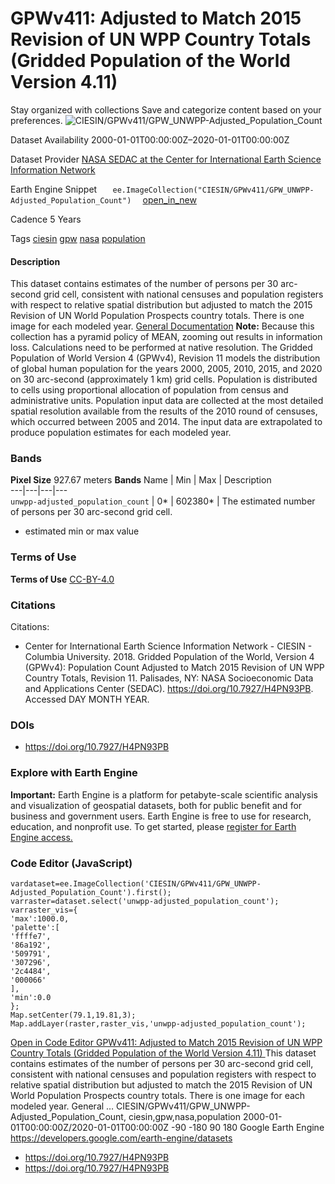  
#  GPWv411: Adjusted to Match 2015 Revision of UN WPP Country Totals (Gridded Population of the World Version 4.11) 
Stay organized with collections  Save and categorize content based on your preferences. 
![CIESIN/GPWv411/GPW_UNWPP-Adjusted_Population_Count](https://developers.google.com/earth-engine/datasets/images/CIESIN/CIESIN_GPWv411_GPW_UNWPP-Adjusted_Population_Count_sample.png) 

Dataset Availability
    2000-01-01T00:00:00Z–2020-01-01T00:00:00Z 

Dataset Provider
     [ NASA SEDAC at the Center for International Earth Science Information Network ](https://doi.org/10.7927/H4PN93PB) 

Earth Engine Snippet
     `    ee.ImageCollection("CIESIN/GPWv411/GPW_UNWPP-Adjusted_Population_Count")   ` [ open_in_new ](https://code.earthengine.google.com/?scriptPath=Examples:Datasets/CIESIN/CIESIN_GPWv411_GPW_UNWPP-Adjusted_Population_Count) 

Cadence
    5 Years 

Tags
     [ciesin](https://developers.google.com/earth-engine/datasets/tags/ciesin) [gpw](https://developers.google.com/earth-engine/datasets/tags/gpw) [nasa](https://developers.google.com/earth-engine/datasets/tags/nasa) [population](https://developers.google.com/earth-engine/datasets/tags/population)
#### Description
This dataset contains estimates of the number of persons per 30 arc-second grid cell, consistent with national censuses and population registers with respect to relative spatial distribution but adjusted to match the 2015 Revision of UN World Population Prospects country totals. There is one image for each modeled year.
[General Documentation](https://sedac.ciesin.columbia.edu/data/set/gpw-v4-population-density-rev11/docs)
**Note:** Because this collection has a pyramid policy of MEAN, zooming out results in information loss. Calculations need to be performed at native resolution.
The Gridded Population of World Version 4 (GPWv4), Revision 11 models the distribution of global human population for the years 2000, 2005, 2010, 2015, and 2020 on 30 arc-second (approximately 1 km) grid cells. Population is distributed to cells using proportional allocation of population from census and administrative units. Population input data are collected at the most detailed spatial resolution available from the results of the 2010 round of censuses, which occurred between 2005 and 2014. The input data are extrapolated to produce population estimates for each modeled year.
### Bands
**Pixel Size** 927.67 meters 
**Bands**
Name | Min | Max | Description  
---|---|---|---  
`unwpp-adjusted_population_count` |  0*  |  602380*  | The estimated number of persons per 30 arc-second grid cell.  
* estimated min or max value 
### Terms of Use
**Terms of Use**
[CC-BY-4.0](https://spdx.org/licenses/CC-BY-4.0.html)
### Citations
Citations:
  * Center for International Earth Science Information Network - CIESIN - Columbia University. 2018. Gridded Population of the World, Version 4 (GPWv4): Population Count Adjusted to Match 2015 Revision of UN WPP Country Totals, Revision 11. Palisades, NY: NASA Socioeconomic Data and Applications Center (SEDAC). <https://doi.org/10.7927/H4PN93PB>. Accessed DAY MONTH YEAR.


### DOIs
  * [ https://doi.org/10.7927/H4PN93PB ](https://doi.org/10.7927/H4PN93PB)


### Explore with Earth Engine
**Important:** Earth Engine is a platform for petabyte-scale scientific analysis and visualization of geospatial datasets, both for public benefit and for business and government users. Earth Engine is free to use for research, education, and nonprofit use. To get started, please [register for Earth Engine access.](https://console.cloud.google.com/earth-engine)
### Code Editor (JavaScript)
```
vardataset=ee.ImageCollection('CIESIN/GPWv411/GPW_UNWPP-Adjusted_Population_Count').first();
varraster=dataset.select('unwpp-adjusted_population_count');
varraster_vis={
'max':1000.0,
'palette':[
'ffffe7',
'86a192',
'509791',
'307296',
'2c4484',
'000066'
],
'min':0.0
};
Map.setCenter(79.1,19.81,3);
Map.addLayer(raster,raster_vis,'unwpp-adjusted_population_count');
```
[ Open in Code Editor ](https://code.earthengine.google.com/?scriptPath=Examples:Datasets/CIESIN/CIESIN_GPWv411_GPW_UNWPP-Adjusted_Population_Count)
[ GPWv411: Adjusted to Match 2015 Revision of UN WPP Country Totals (Gridded Population of the World Version 4.11) ](https://developers.google.com/earth-engine/datasets/catalog/CIESIN_GPWv411_GPW_UNWPP-Adjusted_Population_Count)
This dataset contains estimates of the number of persons per 30 arc-second grid cell, consistent with national censuses and population registers with respect to relative spatial distribution but adjusted to match the 2015 Revision of UN World Population Prospects country totals. There is one image for each modeled year. General …
CIESIN/GPWv411/GPW_UNWPP-Adjusted_Population_Count, ciesin,gpw,nasa,population 
2000-01-01T00:00:00Z/2020-01-01T00:00:00Z
-90 -180 90 180 
Google Earth Engine
https://developers.google.com/earth-engine/datasets
  * [ https://doi.org/10.7927/H4PN93PB ](https://doi.org/https://doi.org/10.7927/H4PN93PB)
  * [ https://doi.org/10.7927/H4PN93PB ](https://doi.org/https://developers.google.com/earth-engine/datasets/catalog/CIESIN_GPWv411_GPW_UNWPP-Adjusted_Population_Count)


